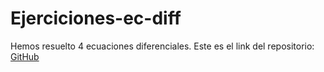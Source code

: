 # Ejerciciones-ec-diff
Hemos resuelto 4 ecuaciones diferenciales. Este es el link del repositorio: [GitHub](https://github.com/alexlomu/Ejerciciones-ec-diff)
